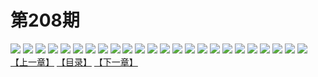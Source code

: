 # 第208期
![](https://mao.mhtupian.com/uploads/img/7563/160896/001.jpg)
![](https://mao.mhtupian.com/uploads/img/7563/160896/002.jpg)
![](https://mao.mhtupian.com/uploads/img/7563/160896/003.jpg)
![](https://mao.mhtupian.com/uploads/img/7563/160896/004.jpg)
![](https://mao.mhtupian.com/uploads/img/7563/160896/005.jpg)
![](https://mao.mhtupian.com/uploads/img/7563/160896/006.jpg)
![](https://mao.mhtupian.com/uploads/img/7563/160896/007.jpg)
![](https://mao.mhtupian.com/uploads/img/7563/160896/008.jpg)
![](https://mao.mhtupian.com/uploads/img/7563/160896/009.jpg)
![](https://mao.mhtupian.com/uploads/img/7563/160896/010.jpg)
![](https://mao.mhtupian.com/uploads/img/7563/160896/011.jpg)
![](https://mao.mhtupian.com/uploads/img/7563/160896/012.jpg)
![](https://mao.mhtupian.com/uploads/img/7563/160896/013.jpg)
![](https://mao.mhtupian.com/uploads/img/7563/160896/014.jpg)
![](https://mao.mhtupian.com/uploads/img/7563/160896/015.jpg)
![](https://mao.mhtupian.com/uploads/img/7563/160896/016.jpg)
![](https://mao.mhtupian.com/uploads/img/7563/160896/017.jpg)
![](https://mao.mhtupian.com/uploads/img/7563/160896/018.jpg)
![](https://mao.mhtupian.com/uploads/img/7563/160896/019.jpg)
![](https://mao.mhtupian.com/uploads/img/7563/160896/020.jpg)
![](https://mao.mhtupian.com/uploads/img/7563/160896/021.jpg)
![](https://mao.mhtupian.com/uploads/img/7563/160896/022.jpg)
![](https://mao.mhtupian.com/uploads/img/7563/160896/023.jpg)
![](https://mao.mhtupian.com/uploads/img/7563/160896/024.jpg)
[【上一章】](./74.md)
[【目录】](./READMD.md)
[【下一章】](./76.md)
